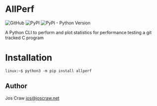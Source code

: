 # AllPerf
![GitHub](https://img.shields.io/github/license/JosiahCraw/allperf)
![PyPI](https://img.shields.io/pypi/v/allperf)
![PyPI - Python Version](https://img.shields.io/pypi/pyversions/allperf)

A Python CLI to perform and plot statistics for performance testing a git tracked C program

# Installation

```console
linux:~$ python3 -m pip install allperf
```

## Author
Jos Craw <jos@joscraw.net>